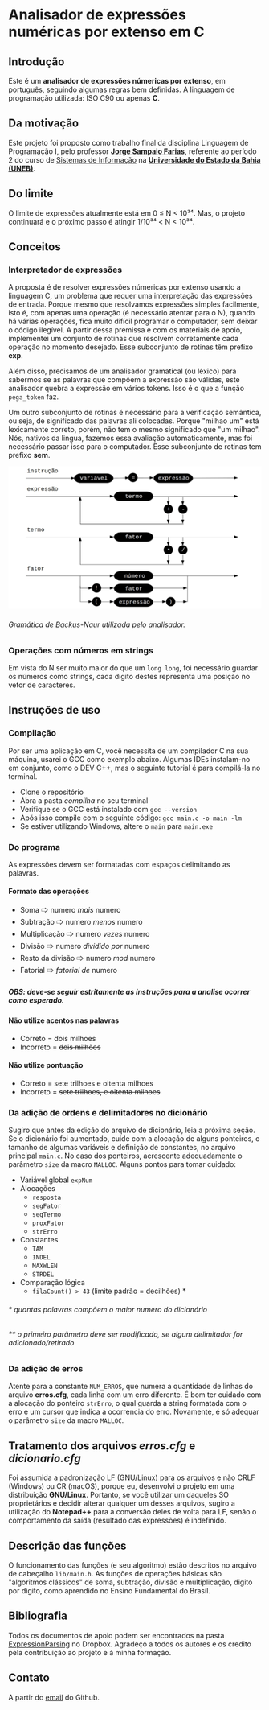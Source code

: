 # Analisador de expressões numéricas por extenso em C

## Introdução

Este é um **analisador de expressões númericas por __extenso__**, em português, seguindo algumas regras bem definidas.
A linguagem de programação utilizada: ISO C90 ou apenas **C**.
## Da motivação

Este projeto foi proposto como trabalho final da disciplina Linguagem de Programação I, pelo professor [**Jorge Sampaio Farias**](http://lattes.cnpq.br/6683499592786376), referente ao período 2 do curso de [Sistemas de Informação](http://www.csi.uneb.br/) na [**Universidade do Estado da Bahia (UNEB)**](https://portal.uneb.br/).

## Do limite

O limite de expressões atualmente está em 0 ≤ N < 10³⁴. Mas, o projeto continuará e o próximo passo é atingir 1/10³⁴ < N < 10³⁴.

## Conceitos

###  Interpretador de expressões

A proposta é de resolver expressões númericas por extenso usando a linguagem C, um problema que requer uma interpretação das expressões de entrada. Porque mesmo que resolvamos expressões simples facilmente, isto é, com apenas uma operação (é necessário atentar para o N), quando há várias operações, fica muito difícil programar o computador, sem deixar o código ilegível. A partir dessa premissa e com os materiais de apoio, implementei um conjunto de rotinas que resolvem corretamente cada operação no momento desejado. Esse subconjunto de rotinas têm prefixo **exp**.

Além disso, precisamos de um analisador gramatical (ou léxico) para sabermos se as palavras que compõem a expressão são válidas, este analisador quebra a expressão em vários tokens. Isso é o que a função `pega_token` faz.

Um outro subconjunto de rotinas é necessário para a verificação semântica, ou seja, de significado das palavras ali colocadas. Porque "milhao um" está lexicamente correto, porém, não tem o mesmo significado que "um milhao". Nós, nativos da lingua, fazemos essa avaliação automaticamente, mas foi necessário passar isso para o computador. Esse subconjunto de rotinas tem prefixo **sem**.

 ![Formalismo](Documentos/analisador.jpg?raw=true "Formalismo de Backus-Naur")
 ###### Gramática de Backus-Naur utilizada pelo analisador.

### Operações com números em strings

Em vista do N ser muito maior do que um `long long`, foi necessário guardar os números como strings, cada digito destes representa uma posição no vetor de caracteres.

## Instruções de uso

### Compilação

Por ser uma aplicação em C, você necessita de um compilador C na sua máquina, usarei o GCC como exemplo abaixo. Algumas IDEs instalam-no em conjunto, como o DEV C++, mas o seguinte tutorial é para compilá-la no terminal.

- Clone o repositório
- Abra a pasta *compilha* no seu terminal
- Verifique se o GCC está instalado com `gcc --version`
- Após isso compile com o seguinte código: `gcc main.c -o main -lm`
- Se estiver utilizando Windows, altere o `main` para `main.exe`

### Do programa

As expressões devem ser formatadas com espaços delimitando as palavras.

#### Formato das operações
- Soma 🢥 numero *mais* numero
- Subtração 🢥 numero *menos* numero
- Multiplicação 🢥 numero *vezes* numero
- Divisão 🢥 numero *dividido por* numero
- Resto da divisão 🢥 numero *mod* numero
- Fatorial 🢥 *fatorial de* numero

##### OBS: deve-se seguir estritamente as instruções para a analise ocorrer como esperado.

#### Não utilize acentos nas palavras
- Correto = dois milhoes
- Incorreto = ~~dois milhões~~

#### Não utilize pontuação
- Correto = sete trilhoes e oitenta milhoes
- Incorreto = ~~sete trilhoes, e oitenta milhoes~~

### Da adição de ordens e delimitadores no dicionário

Sugiro que antes da edição do arquivo de dicionário, leia a próxima seção. Se o dicionário foi aumentado, cuide com a alocação de alguns ponteiros, o tamanho de algumas variáveis e definição de constantes, no arquivo principal `main.c`. No caso dos ponteiros, acrescente adequadamente o parâmetro `size` da macro `MALLOC`. Alguns pontos para tomar cuidado:

- Variável global `expNum`
- Alocações
    - `resposta`
    - `segFator`
    - `segTermo`
    - `proxFator`
    - `strErro`
- Constantes
    - `TAM`
    - `INDEL`
    - `MAXWLEN`
    - `STRDEL`
- Comparação lógica
    - `filaCount() > 43` (limite padrão = decilhões) *
###### * quantas palavras compõem o maior numero do dicionário
###### ** o primeiro parâmetro deve ser modificado, se algum delimitador for adicionado/retirado

### Da adição de erros

Atente para a constante `NUM_ERROS`, que numera a quantidade de linhas do arquivo **erros.cfg**, cada linha com um erro diferente. É bom ter cuidado com a alocação do ponteiro `strErro`, o qual guarda a string formatada com o erro e um cursor que indica a ocorrencia do erro. Novamente, é só adequar o parâmetro `size` da macro `MALLOC`.

## Tratamento dos arquivos *erros.cfg* e *dicionario.cfg*

Foi assumida a padronização LF (GNU/Linux) para os arquivos e não CRLF (Windows) ou CR (macOS), porque eu, desenvolvi o projeto em uma distribuição **GNU/Linux**. Portanto, se você utilizar um daqueles SO proprietários e decidir alterar qualquer um desses arquivos, sugiro a utilização do **Notepad++** para a conversão deles de volta para LF, senão o comportamento da saída (resultado das expressões) é indefinido.

## Descrição das funções

O funcionamento das funções (e seu algoritmo) estão descritos no arquivo de cabeçalho `lib/main.h`. As funções de operações básicas são "algoritmos clássicos" de soma, subtração, divisão e multiplicação, digito por digito, como aprendido no Ensino Fundamental do Brasil.


## Bibliografia

Todos os documentos de apoio podem ser encontrados na pasta [ExpressionParsing](https://www.dropbox.com/sh/r32lw4bn3owka2m/AAApL63R1qBi4EdnlrZKaBqMa?dl=0) no Dropbox. Agradeço a todos os autores e os credito pela contribuição ao projeto e à minha formação.


## Contato

A partir do [email](mailto:jcleitonbc@gmail.com) do Github.
